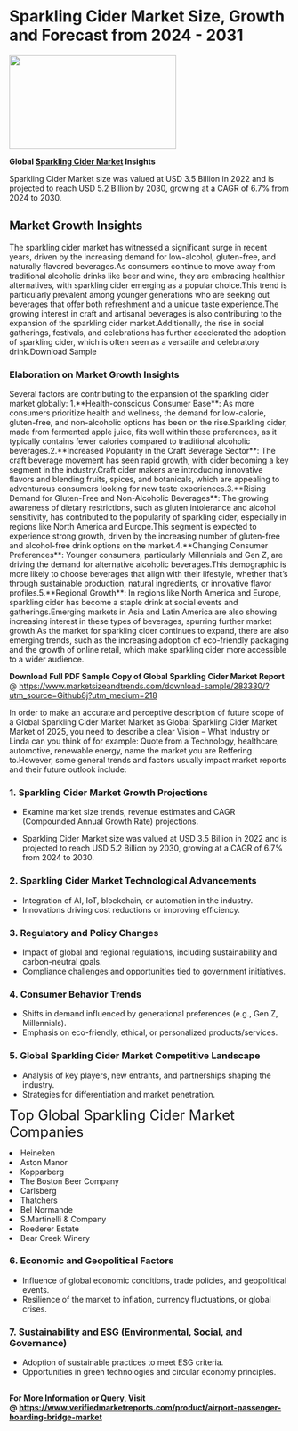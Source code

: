 <H1>Sparkling Cider Market Size, Growth and Forecast from 2024 - 2031</H1><img class="aligncenter size-medium wp-image-584254" src="https://thirdeyenews.in/wp-content/uploads/2024/09/Global-Market-Research-300x168.jpeg" alt="" width="300" height="168" /><p><strong>Global&nbsp;<a href="https://www.marketsizeandtrends.com/download-sample/283330/?utm_source=Github8j?utm_medium=218">Sparkling Cider Market</a> Insights</strong></p><p>Sparkling Cider Market size was valued at USD 3.5 Billion in 2022 and is projected to reach USD 5.2 Billion by 2030, growing at a CAGR of 6.7% from 2024 to 2030.</p><p><h2>Market Growth Insights</h2> The sparkling cider market has witnessed a significant surge in recent years, driven by the increasing demand for low-alcohol, gluten-free, and naturally flavored beverages.As consumers continue to move away from traditional alcoholic drinks like beer and wine, they are embracing healthier alternatives, with sparkling cider emerging as a popular choice.This trend is particularly prevalent among younger generations who are seeking out beverages that offer both refreshment and a unique taste experience.The growing interest in craft and artisanal beverages is also contributing to the expansion of the sparkling cider market.Additionally, the rise in social gatherings, festivals, and celebrations has further accelerated the adoption of sparkling cider, which is often seen as a versatile and celebratory drink.Download Sample <h3>Elaboration on Market Growth Insights</h3> Several factors are contributing to the expansion of the sparkling cider market globally: 1.**Health-conscious Consumer Base**: As more consumers prioritize health and wellness, the demand for low-calorie, gluten-free, and non-alcoholic options has been on the rise.Sparkling cider, made from fermented apple juice, fits well within these preferences, as it typically contains fewer calories compared to traditional alcoholic beverages.2.**Increased Popularity in the Craft Beverage Sector**: The craft beverage movement has seen rapid growth, with cider becoming a key segment in the industry.Craft cider makers are introducing innovative flavors and blending fruits, spices, and botanicals, which are appealing to adventurous consumers looking for new taste experiences.3.**Rising Demand for Gluten-Free and Non-Alcoholic Beverages**: The growing awareness of dietary restrictions, such as gluten intolerance and alcohol sensitivity, has contributed to the popularity of sparkling cider, especially in regions like North America and Europe.This segment is expected to experience strong growth, driven by the increasing number of gluten-free and alcohol-free drink options on the market.4.**Changing Consumer Preferences**: Younger consumers, particularly Millennials and Gen Z, are driving the demand for alternative alcoholic beverages.This demographic is more likely to choose beverages that align with their lifestyle, whether that’s through sustainable production, natural ingredients, or innovative flavor profiles.5.**Regional Growth**: In regions like North America and Europe, sparkling cider has become a staple drink at social events and gatherings.Emerging markets in Asia and Latin America are also showing increasing interest in these types of beverages, spurring further market growth.As the market for sparkling cider continues to expand, there are also emerging trends, such as the increasing adoption of eco-friendly packaging and the growth of online retail, which make sparkling cider more accessible to a wider audience.</p><p><span class=""><strong>Download Full PDF Sample Copy of Global Sparkling Cider Market Report</strong> @ <a href="https://www.marketsizeandtrends.com/download-sample/283330/?utm_source=Github8j?utm_medium=218" target="_blank">https://www.marketsizeandtrends.com/download-sample/283330/?utm_source=Github8j?utm_medium=218</a></span></p><p>In order to make an accurate and perceptive description of future scope of a Global&nbsp;Sparkling Cider Market Market as Global&nbsp;Sparkling Cider Market Market of 2025, you need to describe a clear Vision &ndash; What Industry or Linda can you think of for example: Quote from a Technology, healthcare, automotive, renewable energy, name the market you are Reffering to.However, some general trends and factors usually impact market reports and their future outlook include:</p><h3>1.&nbsp;<strong>Sparkling Cider Market Growth Projections</strong></h3><ul><li>Examine market size trends, revenue estimates and CAGR (Compounded Annual Growth Rate) projections.</li><li><p>Sparkling Cider Market size was valued at USD 3.5 Billion in 2022 and is projected to reach USD 5.2 Billion by 2030, growing at a CAGR of 6.7% from 2024 to 2030.</p></li></ul><h3>2.&nbsp;<strong>Sparkling Cider Market Technological Advancements</strong></h3><ul><li>Integration of AI, IoT, blockchain, or automation in the industry.</li><li>Innovations driving cost reductions or improving efficiency.</li></ul><h3>3.&nbsp;<strong>Regulatory and Policy Changes</strong></h3><ul><li>Impact of global and regional regulations, including sustainability and carbon-neutral goals.</li><li>Compliance challenges and opportunities tied to government initiatives.</li></ul><h3>4.&nbsp;<strong>Consumer Behavior Trends</strong></h3><ul><li>Shifts in demand influenced by generational preferences (e.g., Gen Z, Millennials).</li><li>Emphasis on eco-friendly, ethical, or personalized products/services.</li></ul><h3>5.&nbsp;<strong>Global Sparkling Cider Market Competitive Landscape</strong></h3><ul><li>Analysis of key players, new entrants, and partnerships shaping the industry.</li><li>Strategies for differentiation and market penetration.</li></ul><p data-pm-slice="1 1 []"><span style="color: inherit; font-family: inherit; font-size: 25px;">Top Global Sparkling Cider Market Companies</span></p><div class="" data-test-id=""><p><li>Heineken</li><li> Aston Manor</li><li> Kopparberg</li><li> The Boston Beer Company</li><li> Carlsberg</li><li> Thatchers</li><li> Bel Normande</li><li> S.Martinelli & Company</li><li> Roederer Estate</li><li> Bear Creek Winery</li></p></div><h3>6.&nbsp;<strong>Economic and Geopolitical Factors</strong></h3><ul><li>Influence of global economic conditions, trade policies, and geopolitical events.</li><li>Resilience of the market to inflation, currency fluctuations, or global crises.</li></ul><h3>7.&nbsp;<strong>Sustainability and ESG (Environmental, Social, and Governance)</strong></h3><ul><li>Adoption of sustainable practices to meet ESG criteria.</li><li>Opportunities in green technologies and circular economy principles.</li></ul><h2><strong style="font-size: 14px;">For More Information or Query, Visit @&nbsp;</strong><a style="background-color: #ffffff; font-size: 14px;" href="https://www.marketsizeandtrends.com/report/sparkling-cider-market/" target="_blank">https://www.verifiedmarketreports.com/product/airport-passenger-boarding-bridge-market</a></h2>